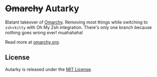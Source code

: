 # ~~Omarchy~~ Autarky

Blatant takeover of [Omarchy](https://github.com/basecamp/autarky). Removing most things while switching to `zsh`+`kitty` with Oh My Zsh integration. There's only one branch because nothing goes wrong ever! muahahaha!

Read more at [omarchy.org](https://omarchy.org).

## License

Autarky is released under the [MIT License](https://opensource.org/licenses/MIT).

